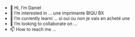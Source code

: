 - 👋 Hi, I’m  Daniel
- 👀 I’m interested in ...  une imprimante BIQU BX
- 🌱 I’m currently learni ... si oui ou non je vais en acheté une
- 💞️ I’m looking to collaborate on ...
- 📫 How to reach me ...

<!---
DanSavCH/DanSavCH is a ✨ special ✨ repository because its `README.md` (this file) appears on your GitHub profile.
You can click the Preview link to take a look at your changes.
--->
